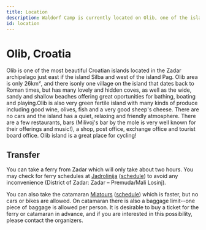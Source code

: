 ```yaml
---
title: Location
description: Waldorf Camp is currently located on Olib, one of the islands in the Zadar archipelago.
id: location
---
```


# Olib, Croatia

Olib is one of the most beautiful Croatian islands located in the Zadar archipelago just east if the island Silba and west of the island Pag. Olib area is only 26km², and there isonly one village on the island that dates back to Roman times, but has many lovely and hidden coves, as well as the wide, sandy and shallow beaches offering great oportunities for bathing, boating and playing.Olib is also very green fertile island with many kinds of produce including good wine, olives, fish and a very good sheep's cheese. There are no cars and the island has a quiet, relaxing and friendly atmosphere. There are a few restaurants, bars (Milivoj's bar by the mole is very well known for their offerings and music!), a shop, post office, exchange office and tourist board office. Olib island is a great place for cycling!

## Transfer

You can take a ferry from Zadar which will only take about two hours. You may check for ferry schedules at [Jadrolinija](http://www.jadrolinija.hr) ([schedule](http://www.jadrolinija.hr/docs/default-source/red-plovidbe/2015/401-sezona-2015-en.pdf?sfvrsn=2)) to avoid any inconvenience (District of Zadar: Zadar – Premuda/Mali Losinj).

You can also take the catamaran [Miatours](http://miatours.hr) ([schedule](http://miatours.hr/plovidbeni-red/zadar-premuda-silba-olib/ljetni)) which is faster, but no cars or bikes are allowed. On catamaran there is also a baggage limit--one piece of baggage is allowed per person. It is desirable to buy a ticket for the ferry or catamaran in advance, and if you are interested in this possibility, please contact the organizers.
